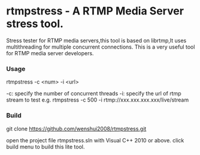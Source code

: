 # rtmpstress - A RTMP Media Server stress tool.
Stress tester for RTMP media servers,this tool is based on librtmp,It uses multithreading for multiple concurrent connections.
This is a very useful tool for RTMP media server developers.

### Usage
rtmpstress -c &lt;num&gt; -i &lt;url&gt;

-c: specify the number of concurrent threads
-i: specify the url of rtmp stream to test
e.g.
rtmpstress -c 500 -i rtmp://xxx.xxx.xxx.xxx/live/stream

### Build

git clone https://github.com/wenshui2008/rtmpstress.git

open the project file rtmpstress.sln with Visual C++ 2010 or above. click build menu to build this lite tool.


